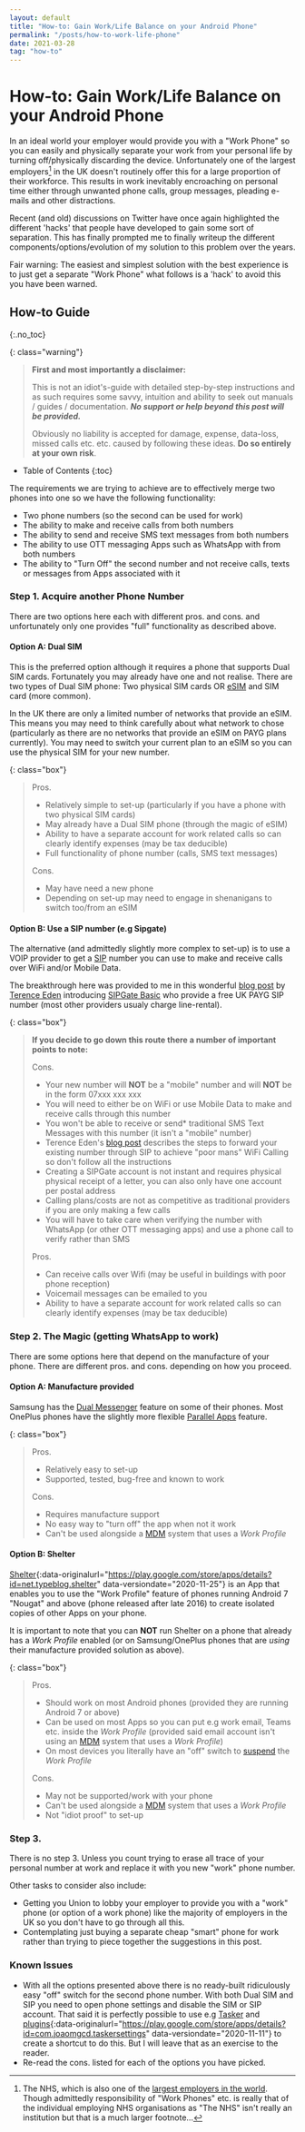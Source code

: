 ```yaml
---
layout: default
title: "How-to: Gain Work/Life Balance on your Android Phone"
permalink: "/posts/how-to-work-life-phone"
date: 2021-03-28
tag: "how-to"
---
```


# How-to: Gain Work/Life Balance on your Android Phone

In an ideal world your employer would provide you with a "Work Phone" so you can easily and physically separate your work from your personal life by turning off/physically discarding the device. Unfortunately one of the largest employers[^1] in the UK doesn't routinely offer this for a large proportion of their workforce. This results in work inevitably encroaching on personal time either through unwanted phone calls, group messages, pleading e-mails and other distractions.

Recent (and old) discussions on Twitter have once again highlighted the different 'hacks' that people have developed to gain some sort of separation. This has finally prompted me to finally writeup the different components/options/evolution of my solution to this problem over the years.

Fair warning: The easiest and simplest solution with the best experience is to just get a separate "Work Phone" what follows is a 'hack' to avoid this you have been warned.

## How-to Guide
{:.no_toc}

{: class="warning"}
> **First and most importantly a disclaimer:**
>
> This is not an idiot's-guide with detailed step-by-step instructions and as such requires some savvy, intuition and ability to seek out manuals / guides / documentation. _**No support or help beyond this post will be provided.**_
>
> Obviously no liability is accepted for damage, expense, data-loss, missed calls etc. etc. caused by following these ideas. **Do so entirely at your own risk**.

- Table of Contents
{:toc}

The requirements we are trying to achieve are to effectively merge two phones into one so we have the following functionality:
- Two phone numbers (so the second can be used for work)
- The ability to make and receive calls from both numbers
- The ability to send and receive SMS text messages from both numbers
- The ability to use OTT messaging Apps such as WhatsApp with from both numbers
- The ability to "Turn Off" the second number and not receive calls, texts or messages from Apps associated with it


### Step 1. Acquire another Phone Number

There are two options here each with different pros. and cons. and unfortunately only one provides "full" functionality as described above.

#### Option A: Dual SIM

This is the preferred option although it requires a phone that supports Dual SIM cards. Fortunately you may already have one and not realise. There are two types of Dual SIM phone: Two physical SIM cards OR [eSIM](https://en.wikipedia.org/wiki/ESIM) and SIM card (more common).

In the UK there are only a limited number of networks that provide an eSIM. This means you may need to think carefully about what network to chose (particularly as there are no networks that provide an eSIM on PAYG plans currently). You may need to switch your current plan to an eSIM so you can use the physical SIM for your new number.

{: class="box"}
> Pros.
> - Relatively simple to set-up (particularly if you have a phone with two physical SIM cards)
> - May already have a Dual SIM phone (through the magic of eSIM)
> - Ability to have a separate account for work related calls so can clearly identify expenses (may be tax deducible)
> - Full functionality of phone number (calls, SMS text messages)
> 
> Cons.
> - May have need a new phone
> - Depending on set-up may need to engage in shenanigans to switch too/from an eSIM

#### Option B: Use a SIP number (e.g Sipgate)

The alternative (and admittedly slightly more complex to set-up) is to use a VOIP provider to get a [SIP](https://en.wikipedia.org/wiki/Session_Initiation_Protocol) number you can use to make and receive calls over WiFi and/or Mobile Data.

The breakthrough here was provided to me in this wonderful [blog post](https://shkspr.mobi/blog/2020/07/adding-sip-calls-to-android-for-free/) by [Terence Eden](https://twitter.com/edent) introducing [SIPGate Basic](https://www.sipgatebasic.co.uk/) who provide a free UK PAYG SIP number (most other providers usualy charge line-rental).

{: class="box"}
> **If you decide to go down this route there a number of important points to note:**
>
> Cons.
> - Your new number will **NOT** be a "mobile" number and will **NOT** be in the form 07xxx xxx xxx
> - You will need to either be on WiFi or use Mobile Data to make and receive calls through this number
> - You won't be able to receive or send* traditional SMS Text Messages with this number (it isn't a "mobile" number)
> - Terence Eden's [blog post](https://shkspr.mobi/blog/2020/07/adding-sip-calls-to-android-for-free/) describes the steps to forward your existing number through SIP to achieve "poor mans" WiFi Calling so don't follow all the instructions
> - Creating a SIPGate account is not instant and requires physical physical receipt of a letter, you can also only have one account per postal address
> - Calling plans/costs are not as competitive as traditional providers if you are only making a few calls
> - You will have to take care when verifying the number with WhatsApp (or other OTT messaging apps) and use a phone call to verify rather than SMS
> 
> Pros.
> - Can receive calls over Wifi (may be useful in buildings with poor phone reception)
> - Voicemail messages can be emailed to you
> - Ability to have a separate account for work related calls so can clearly identify expenses (may be tax deducible)


### Step 2. The Magic (getting WhatsApp to work)

There are some options here that depend on the manufacture of your phone. There are different pros. and cons. depending on how you proceed.

#### Option A: Manufacture provided

Samsung has the [Dual Messenger](https://www.samsung.com/uk/support/mobile-devices/how-do-i-set-up-dual-messenger/) feature on some of their phones. Most OnePlus phones have the slightly more flexible [Parallel Apps](https://www.oneplus.com/uk/support/answer/detail/op98) feature.

{: class="box"}
> Pros.
> - Relatively easy to set-up
> - Supported, tested, bug-free and known to work
> 
> Cons.
> - Requires manufacture support
> - No easy way to "turn off" the app when not it work
> - Can't be used alongside a [MDM](https://en.wikipedia.org/wiki/Mobile_device_management) system that uses a _Work Profile_

#### Option B: Shelter

[Shelter](https://web.archive.org/web/20201125020741/https://play.google.com/store/apps/details?id=net.typeblog.shelter){:data-originalurl="https://play.google.com/store/apps/details?id=net.typeblog.shelter" data-versiondate="2020-11-25"} is an App that enables you to use the "Work Profile" feature of phones running Android 7 "Nougat" and above (phone released after late 2016) to create isolated copies of other Apps on your phone.

It is important to note that you can **NOT** run Shelter on a phone that already has a _Work Profile_ enabled (or on Samsung/OnePlus phones that are _using_ their manufacture provided solution as above).

{: class="box"}
> Pros.
> - Should work on most Android phones (provided they are running Android 7 or above)
> - Can be used on most Apps so you can put e.g work email, Teams etc. inside the _Work Profile_ (provided said email account isn't using an [MDM](https://en.wikipedia.org/wiki/Mobile_device_management) system that uses a _Work Profile_)
> - On most devices you literally have an "off" switch to [suspend](https://support.google.com/work/android/answer/7029561?hl=en) the _Work Profile_
> 
> Cons.
> - May not be supported/work with your phone
> - Can't be used alongside a [MDM](https://en.wikipedia.org/wiki/Mobile_device_management) system that uses a _Work Profile_
> - Not "idiot proof" to set-up 


### Step 3.

There is no step 3. Unless you count trying to erase all trace of your personal number at work and replace it with you new "work" phone number.

Other tasks to consider also include: 
- Getting you Union to lobby your employer to provide you with a "work" phone (or option of a work phone) like the majority of employers in the UK so you don't have to go through all this.
- Contemplating just buying a separate cheap "smart" phone for work rather than trying to piece together the suggestions in this post.


### Known Issues

- With all the options presented above there is no ready-built ridiculously easy "off" switch for the second phone number. With both Dual SIM and SIP you need to open phone settings and disable the SIM or SIP account. That said it is perfectly possible to use e.g [Tasker](https://play.google.com/store/apps/details?id=net.dinglisch.android.taskerm) and [plugins](https://web.archive.org/web/20201111203922/https://play.google.com/store/apps/details?id=com.joaomgcd.taskersettings){:data-originalurl="https://play.google.com/store/apps/details?id=com.joaomgcd.taskersettings" data-versiondate="2020-11-11"} to create a shortcut to do this. But I will leave that as an exercise to the reader.
- Re-read the cons. listed for each of the options you have picked.


[^1]: The NHS, which is also one of the [largest employers in the world](https://en.wikipedia.org/wiki/List_of_largest_employers). Though admittedly responsibility of "Work Phones" etc. is really that of the individual employing NHS organisations as "The NHS" isn't really an institution but that is a much larger footnote...